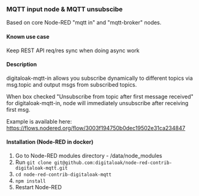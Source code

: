 ### MQTT input node & MQTT unsubscibe
Based on core Node-RED "mqtt in" and "mqtt-broker" nodes. 

#### Known use case
Keep REST API req/res sync when doing async work

#### Description
digitaloak-mqtt-in allows you subscribe dynamically to different topics via msg.topic and output msgs from subscribed topics.

When box checked "Unsubscribe from topic after first message received" for digitaloak-mqtt-in, node will immediately unsubscribe after receiving first msg.

Example is available here: https://flows.nodered.org/flow/3003f194750b0dec19502e31ca234847

#### Installation (Node-RED in docker)
1. Go to Node-RED modules directory - /data/node_modules
2. Run `git clone git@github.com:digitaloak/node-red-contrib-digitaloak-mqtt.git`
3. `cd node-red-contrib-digitaloak-mqtt`
4. `npm install`
5. Restart Node-RED
 

